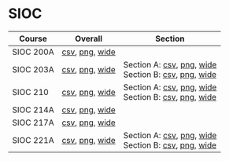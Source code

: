 # SIOC

| Course | Overall | Section |
| ------ | ------- | ------- |
| SIOC 200A | [csv](https://github.com/UCSD-Historical-Enrollment-Data/2023Fall/blob/main/overall/SIOC%20200A.csv), [png](https://raw.githubusercontent.com/UCSD-Historical-Enrollment-Data/2023Fall/main/plot_overall/SIOC%20200A.png), [wide](https://raw.githubusercontent.com/UCSD-Historical-Enrollment-Data/2023Fall/main/plot_overall_wide/SIOC%20200A.png) |  |
| SIOC 203A | [csv](https://github.com/UCSD-Historical-Enrollment-Data/2023Fall/blob/main/overall/SIOC%20203A.csv), [png](https://raw.githubusercontent.com/UCSD-Historical-Enrollment-Data/2023Fall/main/plot_overall/SIOC%20203A.png), [wide](https://raw.githubusercontent.com/UCSD-Historical-Enrollment-Data/2023Fall/main/plot_overall_wide/SIOC%20203A.png) | Section A: [csv](https://github.com/UCSD-Historical-Enrollment-Data/2023Fall/blob/main/section/SIOC%20203A_A.csv), [png](https://raw.githubusercontent.com/UCSD-Historical-Enrollment-Data/2023Fall/main/plot_section/SIOC%20203A_A.png), [wide](https://raw.githubusercontent.com/UCSD-Historical-Enrollment-Data/2023Fall/main/plot_section_wide/SIOC%20203A_A.png)<br>Section B: [csv](https://github.com/UCSD-Historical-Enrollment-Data/2023Fall/blob/main/section/SIOC%20203A_B.csv), [png](https://raw.githubusercontent.com/UCSD-Historical-Enrollment-Data/2023Fall/main/plot_section/SIOC%20203A_B.png), [wide](https://raw.githubusercontent.com/UCSD-Historical-Enrollment-Data/2023Fall/main/plot_section_wide/SIOC%20203A_B.png) |
| SIOC 210 | [csv](https://github.com/UCSD-Historical-Enrollment-Data/2023Fall/blob/main/overall/SIOC%20210.csv), [png](https://raw.githubusercontent.com/UCSD-Historical-Enrollment-Data/2023Fall/main/plot_overall/SIOC%20210.png), [wide](https://raw.githubusercontent.com/UCSD-Historical-Enrollment-Data/2023Fall/main/plot_overall_wide/SIOC%20210.png) | Section A: [csv](https://github.com/UCSD-Historical-Enrollment-Data/2023Fall/blob/main/section/SIOC%20210_A.csv), [png](https://raw.githubusercontent.com/UCSD-Historical-Enrollment-Data/2023Fall/main/plot_section/SIOC%20210_A.png), [wide](https://raw.githubusercontent.com/UCSD-Historical-Enrollment-Data/2023Fall/main/plot_section_wide/SIOC%20210_A.png)<br>Section B: [csv](https://github.com/UCSD-Historical-Enrollment-Data/2023Fall/blob/main/section/SIOC%20210_B.csv), [png](https://raw.githubusercontent.com/UCSD-Historical-Enrollment-Data/2023Fall/main/plot_section/SIOC%20210_B.png), [wide](https://raw.githubusercontent.com/UCSD-Historical-Enrollment-Data/2023Fall/main/plot_section_wide/SIOC%20210_B.png) |
| SIOC 214A | [csv](https://github.com/UCSD-Historical-Enrollment-Data/2023Fall/blob/main/overall/SIOC%20214A.csv), [png](https://raw.githubusercontent.com/UCSD-Historical-Enrollment-Data/2023Fall/main/plot_overall/SIOC%20214A.png), [wide](https://raw.githubusercontent.com/UCSD-Historical-Enrollment-Data/2023Fall/main/plot_overall_wide/SIOC%20214A.png) |  |
| SIOC 217A | [csv](https://github.com/UCSD-Historical-Enrollment-Data/2023Fall/blob/main/overall/SIOC%20217A.csv), [png](https://raw.githubusercontent.com/UCSD-Historical-Enrollment-Data/2023Fall/main/plot_overall/SIOC%20217A.png), [wide](https://raw.githubusercontent.com/UCSD-Historical-Enrollment-Data/2023Fall/main/plot_overall_wide/SIOC%20217A.png) |  |
| SIOC 221A | [csv](https://github.com/UCSD-Historical-Enrollment-Data/2023Fall/blob/main/overall/SIOC%20221A.csv), [png](https://raw.githubusercontent.com/UCSD-Historical-Enrollment-Data/2023Fall/main/plot_overall/SIOC%20221A.png), [wide](https://raw.githubusercontent.com/UCSD-Historical-Enrollment-Data/2023Fall/main/plot_overall_wide/SIOC%20221A.png) | Section A: [csv](https://github.com/UCSD-Historical-Enrollment-Data/2023Fall/blob/main/section/SIOC%20221A_A.csv), [png](https://raw.githubusercontent.com/UCSD-Historical-Enrollment-Data/2023Fall/main/plot_section/SIOC%20221A_A.png), [wide](https://raw.githubusercontent.com/UCSD-Historical-Enrollment-Data/2023Fall/main/plot_section_wide/SIOC%20221A_A.png)<br>Section B: [csv](https://github.com/UCSD-Historical-Enrollment-Data/2023Fall/blob/main/section/SIOC%20221A_B.csv), [png](https://raw.githubusercontent.com/UCSD-Historical-Enrollment-Data/2023Fall/main/plot_section/SIOC%20221A_B.png), [wide](https://raw.githubusercontent.com/UCSD-Historical-Enrollment-Data/2023Fall/main/plot_section_wide/SIOC%20221A_B.png) |
